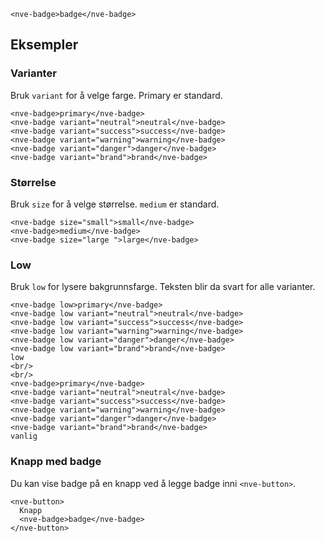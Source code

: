 ```html:preview
<nve-badge>badge</nve-badge>
```

## Eksempler

### Varianter

Bruk `variant` for å velge farge. Primary er standard.

```html:preview
<nve-badge>primary</nve-badge>
<nve-badge variant="neutral">neutral</nve-badge>
<nve-badge variant="success">success</nve-badge>
<nve-badge variant="warning">warning</nve-badge>
<nve-badge variant="danger">danger</nve-badge>
<nve-badge variant="brand">brand</nve-badge>
```

### Størrelse

Bruk `size` for å velge størrelse. `medium` er standard.

```html:preview
<nve-badge size="small">small</nve-badge>
<nve-badge>medium</nve-badge>
<nve-badge size="large ">large</nve-badge>
```

### Low

Bruk `low` for lysere bakgrunnsfarge. Teksten blir da svart for alle varianter.

```html:preview
<nve-badge low>primary</nve-badge>
<nve-badge low variant="neutral">neutral</nve-badge>
<nve-badge low variant="success">success</nve-badge>
<nve-badge low variant="warning">warning</nve-badge>
<nve-badge low variant="danger">danger</nve-badge>
<nve-badge low variant="brand">brand</nve-badge>
low
<br/>
<br/>
<nve-badge>primary</nve-badge>
<nve-badge variant="neutral">neutral</nve-badge>
<nve-badge variant="success">success</nve-badge>
<nve-badge variant="warning">warning</nve-badge>
<nve-badge variant="danger">danger</nve-badge>
<nve-badge variant="brand">brand</nve-badge>
vanlig
```

### Knapp med badge

Du kan vise badge på en knapp ved å legge badge inni `<nve-button>`.

```html:preview
<nve-button>
  Knapp
  <nve-badge>badge</nve-badge>
</nve-button>
```
